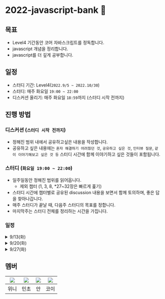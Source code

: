 # 2022-javascript-bank 🏦
## 목표 
- Level4 기간동안 코어 자바스크립트를 정독합니다. 
- javascript 개념을 정리합니다.
- javascript를 더 깊게 공부합니다. 

## 일정 
- 스터디 기간: 
  Level4(`2022.9/5 ~ 2022.10/30`)
- 스터디:
  매주 화요일 `19:00 ~ 22:00`
- 디스커션 올리기:
  매주 화요일 `18:59`까지 (스터디 시작 전까지) 

## 진행 방법 
### 디스커션 (`스터디 시작 전까지`)
- 정해진 범위 내에서 공유하고싶은 내용을 작성합니다. 
- 공유하고 싶은 내용에는 `혼자 해결하기 어려웠던 것`, `공유하고 싶은 것`, `인터뷰 질문`, `같이 이야기해보고 싶은 것 등` 스터디 시간에 함께 이야기하고 싶은 것들이 포함됩니다. 
  
### 스터디 (`화요일 19:00 ~ 22:00`)
- 일주일동안 정해진 범위를 읽어옵니다. 
  - 제외 챕터 (1, 3, 8, *27~32장은 빠르게 훑기)
- 스터디 시간에 챕터별로 공유된 discussion 내용을 보면서 함께 토의하며, 좋은 답을 찾아나갑니다. 
- 매주 스터디가 끝날 때, 다음주 스터디의 목표를 정합니다. 
- 마지막주는 스터디 전체를 정리하는 시간을 가집니다. 

### 일정
<details>
<summary>9/13(화)</summary>

- 범위 : 데이터 타입
- 장소 : 선릉 캠퍼스
- 시간 : 19:00 ~ 22:00
</details>

<details>
<summary>9/20(화)</summary>

- 범위 : 실행 컨텍스트 (12장, 13장, 14장, 15장, 22장, 23장)
- 장소 : 선릉 캠퍼스
- 시간 : 19:00 ~ 22:00
</details>

<details>
<summary>9/27(화)</summary>

- 범위 : this
- 장소 : 선릉 캠퍼스
- 시간 : 19:00 ~ 22:00
</details>


## 멤버 
|[![](https://github.com/rladpwl0512.png?size=80)](https://github.com/rladpwl0512)|[![](https://github.com/jswith.png?size=80)](https://github.com/jswith) |[![](https://github.com/jin7969.png?size=80)](https://github.com/jin7969) | [![](https://github.com/InKyoJeong.png?size=80)](https://github.com/InKyoJeong) | 
|:---:|:---:|:---:|:---:|
| 위니 | 민초 | 안 | 코이 |
